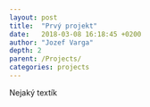 ```yaml
---
layout: post
title:  "Prvý projekt"
date:   2018-03-08 16:18:45 +0200
author: "Jozef Varga"
depth: 2
parent: /Projects/
categories: projects
---
```


Nejaký textík
